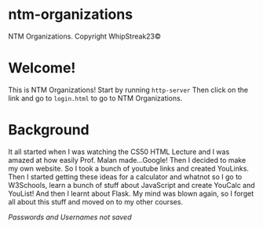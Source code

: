 # ntm-organizations
NTM Organizations. Copyright WhipStreak23©
# Welcome!
This is NTM Organizations!
Start by running ```http-server``` Then click on the link and go to `login.html` to go to NTM Organizations.
# Background
It all started when I was watching the CS50 HTML Lecture and I was amazed at how easily Prof. Malan made...Google! Then I decided to make my own website. So I took a bunch of youtube links and created YouLinks. Then I started getting these ideas for a calculator and whatnot so I go to W3Schools, learn a bunch of stuff about JavaScript and create YouCalc and YouList!
And then I learnt about Flask. My mind was blown again, so I forget all about this stuff and moved on to my other courses.


*Passwords and Usernames not saved*
